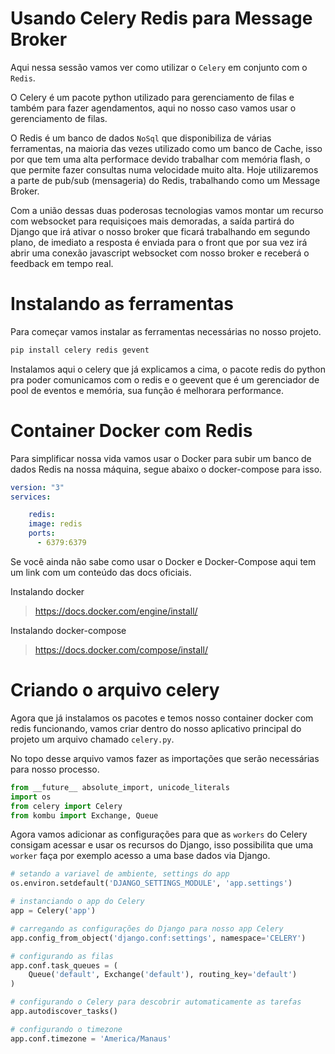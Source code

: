 # Usando Celery Redis para Message Broker
Aqui nessa sessão vamos ver como utilizar o ``Celery`` em conjunto com o ``Redis``.

O Celery é um pacote python utilizado para gerenciamento de filas e também para fazer agendamentos, aqui no nosso caso vamos usar o gerenciamento de filas.

O Redis é um banco de dados ``NoSql`` que disponibiliza de várias ferramentas, na maioria das vezes utilizado como um banco de Cache, isso por que tem uma alta performace devido trabalhar com memória flash, o que permite fazer consultas numa velocidade muito alta.
Hoje utilizaremos a parte de pub/sub (mensageria) do Redis, trabalhando como um Message Broker.

Com a união dessas duas poderosas tecnologias vamos montar um recurso com websocket para requisiçoes mais demoradas, a saída partirá do Django que irá ativar o nosso broker que ficará trabalhando em segundo plano, de imediato a resposta é enviada para o front que por sua vez irá abrir uma conexão javascript websocket com nosso broker e receberá o feedback em tempo real.

# Instalando as ferramentas
Para começar vamos instalar as ferramentas necessárias no nosso projeto.

```sh
pip install celery redis gevent
```

Instalamos aqui o celery que já explicamos a cima, o pacote redis do python pra poder comunicamos com o redis e o geevent que é um gerenciador de pool de eventos e memória, sua função é melhorara performance.

# Container Docker com Redis
Para simplificar nossa vida vamos usar o Docker para subir um banco de dados Redis na nossa máquina, segue abaixo o docker-compose para isso.

```yml
version: "3"
services: 

    redis:
    image: redis
    ports:
      - 6379:6379
```

Se você ainda não sabe como usar o Docker e Docker-Compose aqui tem um link com um conteúdo das docs oficiais.

Instalando docker
> https://docs.docker.com/engine/install/

Instalando docker-compose
> https://docs.docker.com/compose/install/

# Criando o arquivo celery
Agora que já instalamos os pacotes e temos nosso container docker com redis funcionando, vamos criar dentro do nosso aplicativo principal do projeto um arquivo chamado ``celery.py``.

No topo desse arquivo vamos fazer as importações que serão necessárias para nosso processo.

```python
from __future__ absolute_import, unicode_literals
import os
from celery import Celery
from kombu import Exchange, Queue
```

Agora vamos adicionar as configurações para que as ``workers`` do Celery consigam acessar e usar os recursos do Django, isso possibilita que uma ``worker`` faça por exemplo acesso a uma base dados via Django.

```python
# setando a variavel de ambiente, settings do app
os.environ.setdefault('DJANGO_SETTINGS_MODULE', 'app.settings')

# instanciando o app do Celery
app = Celery('app')

# carregando as configurações do Django para nosso app Celery
app.config_from_object('django.conf:settings', namespace='CELERY')

# configurando as filas
app.conf.task_queues = (
    Queue('default', Exchange('default'), routing_key='default')
)

# configurando o Celery para descobrir automaticamente as tarefas
app.autodiscover_tasks()

# configurando o timezone
app.conf.timezone = 'America/Manaus'
```